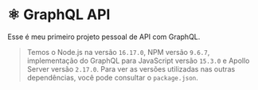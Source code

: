 # ⚛️ GraphQL API
Esse é meu primeiro projeto pessoal de API com GraphQL.

> Temos o Node.js na versão `16.17.0`, NPM versão `9.6.7`, implementação do GraphQL para JavaScript versão `15.3.0` e Apollo Server versão `2.17.0`. Para ver as versões utilizadas nas outras dependências, você pode consultar o `package.json`.